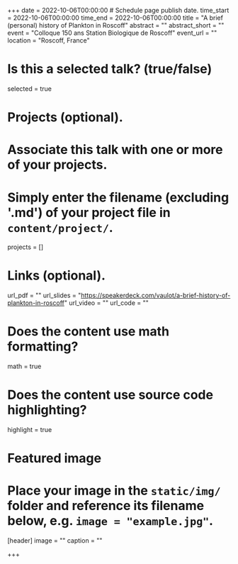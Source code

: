 +++
date = 2022-10-06T00:00:00  # Schedule page publish date.
time_start = 2022-10-06T00:00:00
time_end = 2022-10-06T00:00:00
title = "A brief (personal) history of Plankton in Roscoff"
abstract = ""
abstract_short = ""
event = "Colloque 150 ans Station Biologique de Roscoff"
event_url = ""
location = "Roscoff, France"

# Is this a selected talk? (true/false)
selected = true

# Projects (optional).
#   Associate this talk with one or more of your projects.
#   Simply enter the filename (excluding '.md') of your project file in `content/project/`.
projects = []

# Links (optional).
url_pdf = ""
url_slides = "https://speakerdeck.com/vaulot/a-brief-history-of-plankton-in-roscoff"
url_video = ""
url_code = ""

# Does the content use math formatting?
math = true

# Does the content use source code highlighting?
highlight = true

# Featured image
# Place your image in the `static/img/` folder and reference its filename below, e.g. `image = "example.jpg"`.
[header]
image = ""
caption = ""

+++

<script async class="speakerdeck-embed" data-id="f39f689bec4c4e6997c5b3e9a94003ab" data-ratio="1.77631578947368" src="//speakerdeck.com/assets/embed.js"></script>